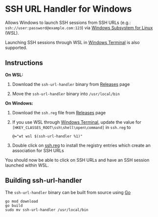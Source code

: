 # SSH URL Handler for Windows

Allows Windows to launch SSH sessions from SSH URLs (e.g.: `ssh://user:password@example.com:123`) via [Windows Subsystem for Linux](https://docs.microsoft.com/en-us/windows/wsl/about) (WSL).

Launching SSH sessions through WSL in [Windows Terminal](https://github.com/microsoft/terminal) is also supported.

## Instructions

**On WSL:**

1. Download the `ssh-url-handler` binary from [Releases](https://github.com/leonseng/windows-ssh-url-handler/releases) page

1. Move the `ssh-url-handler` binary into `/usr/local/bin`

**On Windows:**

1. Download the `ssh.reg` file from [Releases](https://github.com/leonseng/windows-ssh-url-handler/releases) page
1. If you use WSL through [Windows Terminal](https://github.com/microsoft/terminal), update the value for `[HKEY_CLASSES_ROOT\ssh\shell\open\command]` in `ssh.reg` to

    `@="wt wsl $(ssh-url-handler %1)"`

1. Double click on [ssh.reg](./ssh.reg) to install the registry entries which create an association for SSH URLs

You should now be able to click on SSH URLs and have an SSH session launched within WSL.

## Building ssh-url-handler

The `ssh-url-handler` binary can be built from source using [Go](https://golang.org/)
```
go mod download
go build
sudo mv ssh-url-handler /usr/local/bin
```
